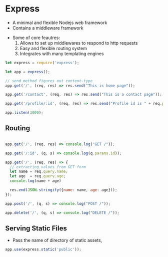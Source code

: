 # Express

- A minimal and flexible Nodejs web framework
- Contains a middleware framework

* Some of core feautres:
  1. Allows to set up middlewares to respond to http requests
  2. Easy and flexible routing system
  3. Integrates with many templating engines


```javascript
let express = require('express');

let app = express();

// send method figures out content-type
app.get('/', (req, res) => res.send("This is home page"));

app.get('/contact', (req, res) => res.send("This is a contact page"));

app.get('/profile/:id', (req, res) => res.send("Profile id is " + req.params.id));

app.listen(3000);
```

## Routing

```javascript

app.get('/', (req, res) => console.log("GET /"));

app.get('/:id', (q, s) => console.log(q.params.id));

app.get('/', (req, res) => {
  // extracting values from GET form
  let name = req.query.name;
  let age  = req.query.age;
  console.log(name + age)

  res.end(JSON.stringify({name: name, age: age}));
});

app.post('/', (q, s) => console.log("POST /"));

app.delete('/', (q, s) => console.log("DELETE /"));


```

## Serving Static Files

- Pass the name of directory of static assets,

```javascript
app.use(express.static('public'));
```
